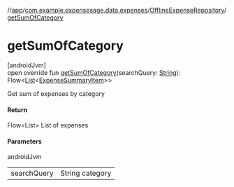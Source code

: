//[app](../../../index.md)/[com.example.expensesage.data.expenses](../index.md)/[OfflineExpenseRepository](index.md)/[getSumOfCategory](get-sum-of-category.md)

# getSumOfCategory

[androidJvm]\
open override fun [getSumOfCategory](get-sum-of-category.md)(searchQuery: [String](https://kotlinlang.org/api/latest/jvm/stdlib/kotlin/-string/index.html)): Flow&lt;[List](https://kotlinlang.org/api/latest/jvm/stdlib/kotlin.collections/-list/index.html)&lt;[ExpenseSummaryItem](../../com.example.expensesage.ui.utils/-expense-summary-item/index.md)&gt;&gt;

Get sum of expenses by category

#### Return

Flow<List<ExpenseSummaryItem>> List of expenses

#### Parameters

androidJvm

| | |
|---|---|
| searchQuery | String category |
